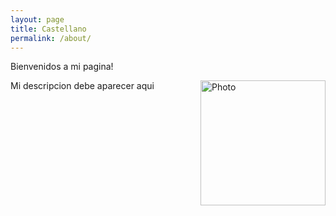 ```yaml
---
layout: page
title: Castellano
permalink: /about/
---
```


Bienvenidos a mi pagina!

<img src="{{site.baseurl}}/assets/photo2.jpg" alt="Photo" align="right" style="width: 200px;"/>

Mi descripcion debe aparecer aqui



